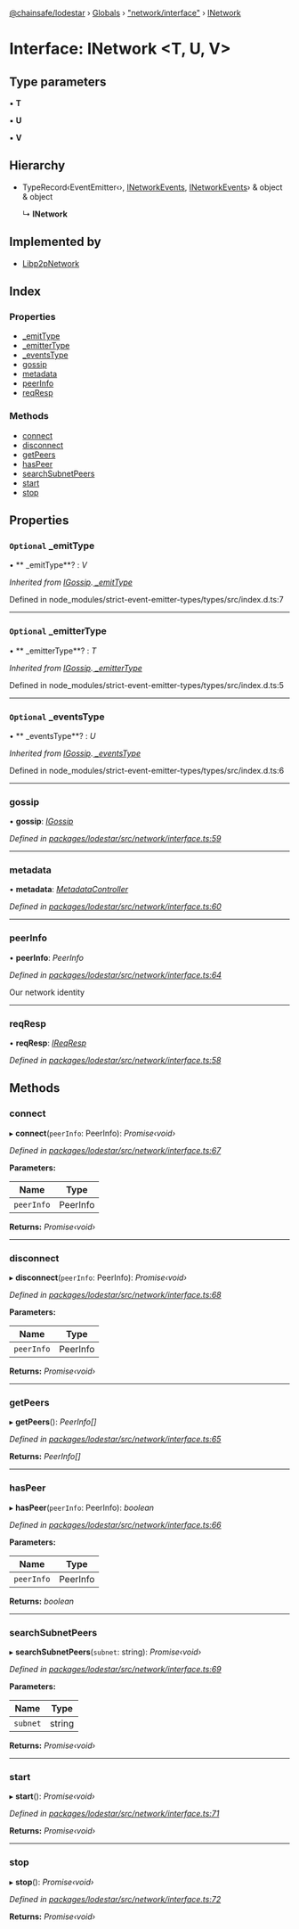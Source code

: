 [@chainsafe/lodestar](../README.md) › [Globals](../globals.md) › ["network/interface"](../modules/_network_interface_.md) › [INetwork](_network_interface_.inetwork.md)

# Interface: INetwork <**T, U, V**>

## Type parameters

▪ **T**

▪ **U**

▪ **V**

## Hierarchy

* TypeRecord‹EventEmitter‹›, [INetworkEvents](_network_interface_.inetworkevents.md), [INetworkEvents](_network_interface_.inetworkevents.md)› & object & object

  ↳ **INetwork**

## Implemented by

* [Libp2pNetwork](../classes/_network_network_.libp2pnetwork.md)

## Index

### Properties

* [ _emitType](_network_interface_.inetwork.md#optional--_emittype)
* [ _emitterType](_network_interface_.inetwork.md#optional--_emittertype)
* [ _eventsType](_network_interface_.inetwork.md#optional--_eventstype)
* [gossip](_network_interface_.inetwork.md#gossip)
* [metadata](_network_interface_.inetwork.md#metadata)
* [peerInfo](_network_interface_.inetwork.md#peerinfo)
* [reqResp](_network_interface_.inetwork.md#reqresp)

### Methods

* [connect](_network_interface_.inetwork.md#connect)
* [disconnect](_network_interface_.inetwork.md#disconnect)
* [getPeers](_network_interface_.inetwork.md#getpeers)
* [hasPeer](_network_interface_.inetwork.md#haspeer)
* [searchSubnetPeers](_network_interface_.inetwork.md#searchsubnetpeers)
* [start](_network_interface_.inetwork.md#start)
* [stop](_network_interface_.inetwork.md#stop)

## Properties

### `Optional`  _emitType

• ** _emitType**? : *V*

*Inherited from [IGossip](_network_gossip_interface_.igossip.md).[ _emitType](_network_gossip_interface_.igossip.md#optional--_emittype)*

Defined in node_modules/strict-event-emitter-types/types/src/index.d.ts:7

___

### `Optional`  _emitterType

• ** _emitterType**? : *T*

*Inherited from [IGossip](_network_gossip_interface_.igossip.md).[ _emitterType](_network_gossip_interface_.igossip.md#optional--_emittertype)*

Defined in node_modules/strict-event-emitter-types/types/src/index.d.ts:5

___

### `Optional`  _eventsType

• ** _eventsType**? : *U*

*Inherited from [IGossip](_network_gossip_interface_.igossip.md).[ _eventsType](_network_gossip_interface_.igossip.md#optional--_eventstype)*

Defined in node_modules/strict-event-emitter-types/types/src/index.d.ts:6

___

###  gossip

• **gossip**: *[IGossip](_network_gossip_interface_.igossip.md)*

*Defined in [packages/lodestar/src/network/interface.ts:59](https://github.com/ChainSafe/lodestar/blob/bbe465408/packages/lodestar/src/network/interface.ts#L59)*

___

###  metadata

• **metadata**: *[MetadataController](../classes/_network_metadata_metadata_.metadatacontroller.md)*

*Defined in [packages/lodestar/src/network/interface.ts:60](https://github.com/ChainSafe/lodestar/blob/bbe465408/packages/lodestar/src/network/interface.ts#L60)*

___

###  peerInfo

• **peerInfo**: *PeerInfo*

*Defined in [packages/lodestar/src/network/interface.ts:64](https://github.com/ChainSafe/lodestar/blob/bbe465408/packages/lodestar/src/network/interface.ts#L64)*

Our network identity

___

###  reqResp

• **reqResp**: *[IReqResp](_network_interface_.ireqresp.md)*

*Defined in [packages/lodestar/src/network/interface.ts:58](https://github.com/ChainSafe/lodestar/blob/bbe465408/packages/lodestar/src/network/interface.ts#L58)*

## Methods

###  connect

▸ **connect**(`peerInfo`: PeerInfo): *Promise‹void›*

*Defined in [packages/lodestar/src/network/interface.ts:67](https://github.com/ChainSafe/lodestar/blob/bbe465408/packages/lodestar/src/network/interface.ts#L67)*

**Parameters:**

Name | Type |
------ | ------ |
`peerInfo` | PeerInfo |

**Returns:** *Promise‹void›*

___

###  disconnect

▸ **disconnect**(`peerInfo`: PeerInfo): *Promise‹void›*

*Defined in [packages/lodestar/src/network/interface.ts:68](https://github.com/ChainSafe/lodestar/blob/bbe465408/packages/lodestar/src/network/interface.ts#L68)*

**Parameters:**

Name | Type |
------ | ------ |
`peerInfo` | PeerInfo |

**Returns:** *Promise‹void›*

___

###  getPeers

▸ **getPeers**(): *PeerInfo[]*

*Defined in [packages/lodestar/src/network/interface.ts:65](https://github.com/ChainSafe/lodestar/blob/bbe465408/packages/lodestar/src/network/interface.ts#L65)*

**Returns:** *PeerInfo[]*

___

###  hasPeer

▸ **hasPeer**(`peerInfo`: PeerInfo): *boolean*

*Defined in [packages/lodestar/src/network/interface.ts:66](https://github.com/ChainSafe/lodestar/blob/bbe465408/packages/lodestar/src/network/interface.ts#L66)*

**Parameters:**

Name | Type |
------ | ------ |
`peerInfo` | PeerInfo |

**Returns:** *boolean*

___

###  searchSubnetPeers

▸ **searchSubnetPeers**(`subnet`: string): *Promise‹void›*

*Defined in [packages/lodestar/src/network/interface.ts:69](https://github.com/ChainSafe/lodestar/blob/bbe465408/packages/lodestar/src/network/interface.ts#L69)*

**Parameters:**

Name | Type |
------ | ------ |
`subnet` | string |

**Returns:** *Promise‹void›*

___

###  start

▸ **start**(): *Promise‹void›*

*Defined in [packages/lodestar/src/network/interface.ts:71](https://github.com/ChainSafe/lodestar/blob/bbe465408/packages/lodestar/src/network/interface.ts#L71)*

**Returns:** *Promise‹void›*

___

###  stop

▸ **stop**(): *Promise‹void›*

*Defined in [packages/lodestar/src/network/interface.ts:72](https://github.com/ChainSafe/lodestar/blob/bbe465408/packages/lodestar/src/network/interface.ts#L72)*

**Returns:** *Promise‹void›*
